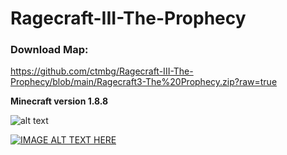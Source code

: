 # Ragecraft-III-The-Prophecy

### Download Map:
https://github.com/ctmbg/Ragecraft-III-The-Prophecy/blob/main/Ragecraft3-The%20Prophecy.zip?raw=true

**Minecraft version 1.8.8**

![alt text](https://truth.bahamut.com.tw/s01/201803/e1ef8bcca8f0d2df5c30cc3d2e2b3a74.PNG)

[![IMAGE ALT TEXT HERE](https://i1.ytimg.com/vi/xfgXrld43dU/hqdefault.jpg)](https://www.youtube.com/watch?v=xfgXrld43dU)
